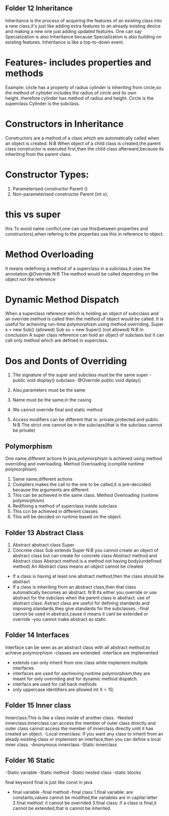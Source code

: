 ## Folder 12  Inheritance
 Inheritance is the process of acquiring the features of an existing class into a new class,it's just like adding extra features to an already existing device and making a new one just adding updated features.
One can say Specialization is also Inheritance because Specialization is also building on existing features.
Inheritance is like a top-to-down event.
# Features- includes properties and methods
Example:
circle has a property of radius
cylinder is inheriting from circle,so the method of cylinder includes the radius of circle and its own height..therefore cylinder has method of radius and height.
  Circle is the superclass
  Cylinder is the subclass.
# Constructors in Inheritance
Constructors are a method of a class which are automatically called when an object is created.
N:B When object of a child class is created,the parent class constructor is executed first,then the child class afterward,because its inheriting from the parent class.
# Constructor Types:
1. Parameterised constructor
Parent ()
2. Non-parameterised constructor
Parent (int x);

# this vs super
this
To avoid name conflict,one can use this(between properties and constructors),when refering to the properties use this in reference to object.

# Method Overloading
It means redefining a method of a superclass in a subclass,it uses the annotation:@Override
N:B The method would be called depending on the object not the reference

# Dynamic Method Dispatch
When a superclass reference which is holding an object of subcclass and an override method is called then the method of object would be called.
 It is useful for acheiving run-time polymorphism using method overriding.
  Super s = new Sub() (allowed)
 Sub su = new Super()   (not allowed)
N:B  In conclusion
 A super class reference can hold an object of subclass but it can call only method which are defined in superclass.

# Dos and Donts of Overriding
1. The signature of the super and subclass must be the same
super - public void display()
subclass- @Override
public void diplay()

2. Also,parameters must be the same
3. Name must be the same,in the casing
4. We cannot override final and static method
5. Access modifiers can be different that is:
 private,protected and public.
N:B The strict one cannot be in the subclass(that is the subclass cannot be private)

## Polymorphism
One name,different actions
In java,polymorphism is achieved using method overriding and overloading.
    Method Overloading (complile runtime polymorphism)
1. Same name,different actions
2. Compilers makes the call to the one to be called,it is pre-deccided because the arguments are different
3. This can be achieved in the same class.
      Method Overloading (runtime polymorphism)
1. Redifining a method of superclass inside subclass
2. This ccn be achieved in different classes
3. This will be decided on runtime based on the object.

## Folder 13  Abstract Class
1. Abstract      abstract class Super
2. Concrete      class Sub extends Super
N:B  you cannot create an object of abstract class but can create for concrete class
       Abstract method and Abstract class
Abstract method is a method not having body(undefined method)
An Abstract class means an object cannot be created
* If a class is having at least one abstract method,then the class should be abstract
* If a class is inheriting from an abstract class,then that class automatically becomes an abstract.
N:B  Its either you override or use abstract for the subclass when the parent class is abstract.
    use of abstract class:
Astract class are useful for defining standards and imposing standards,they give standards for the subclasses.
-final cannot be used in abstract,cause it means it cant be extended or override
-you cannot make abstract as static

## Folder 14  Interfaces
Interface can be seen as an abstract class with all abstract method,to achieve polymorphism
-classes are extended
-interface are implemented 
- extends can only inherit from one class while implement multiple interfaces.
- interfaces are used for aachieving runtime polymorphism,they are meant for only overriding and for dynamic method dispatch.
- interfacs are used for call back methods
- only uppercase identifiers are allowed
  int X = 10;

## Folder 15  Inner class
Innerclass:This is like a class inside of another class.
-Nested innerclass:innerclass can access the member of outer class directly and outer class cannot access the member of innerclass directly until it has created an object.
-Local innerclass: If you want any class to inherit from an aleady existing class or implement an interface,then you can define a local inner class.
-Anonymous innerclass
-Static innerclass

## Folder 16   Static
-Static variable
-Static method
-Static nested class
-static blocks

 final keyword 
final is just like const in java
- final variable -final method -final class
1.final variable: are constants,values cannot be modified,the variables are in capital letter
2.final method: it cannot be overrided
3.final class: if a class is final,it cannot be extended,that is cannot be inherited.
